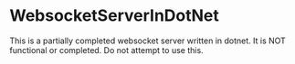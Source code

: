 # WebsocketServerInDotNet

This is a partially completed websocket server written in dotnet. It is NOT functional or completed. Do not attempt to use this.
